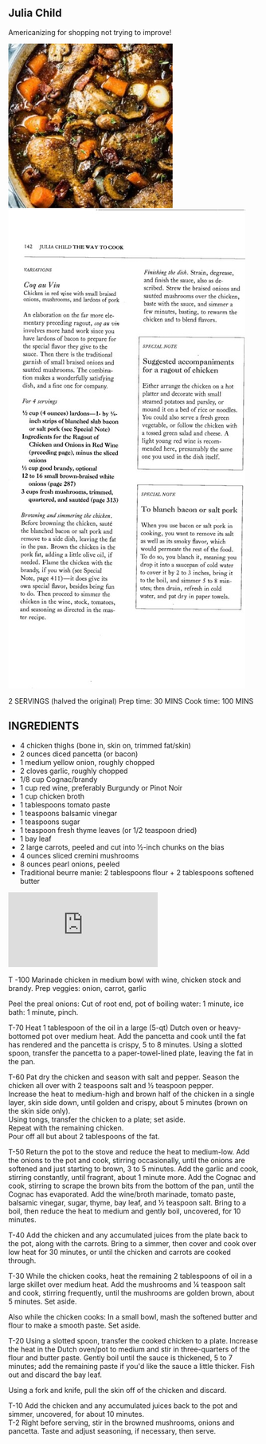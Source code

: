 ## Julia Child
Americanizing for shopping not trying to improve!

![](/images/Coq-au-Vin.jpg) ![Original Recipe](/images/julia.jpg)


2 SERVINGS (halved the original)
Prep time: 30 MINS
Cook time: 100 MINS

## INGREDIENTS
- 4 chicken thighs (bone in, skin on, trimmed fat/skin)
- 2 ounces diced pancetta (or bacon)
- 1 medium yellow onion, roughly chopped
- 2 cloves garlic, roughly chopped
- 1/8 cup Cognac/brandy
- 1 cup red wine, preferably Burgundy or Pinot Noir
- 1 cup chicken broth
- 1 tablespoons tomato paste
- 1 teaspoons balsamic vinegar
- 1 teaspoons sugar
- 1 teaspoon fresh thyme leaves (or 1/2 teaspoon dried)
- 1 bay leaf
- 2 large carrots, peeled and cut into ½-inch chunks on the bias
- 4 ounces sliced cremini mushrooms
- 8 ounces pearl onions, peeled
- Traditional beurre manie: 2 tablespoons flour + 2 tablespoons softened butter

![](https://www.onceuponachef.com/recipes/coq-au-vin.html)

T -100
Marinade chicken in medium bowl with wine, chicken stock and brandy.
Prep veggies: onion, carrot, garlic

Peel the preal onions: Cut of root end, pot of boiling water: 1 minute, ice bath: 1 minute, pinch.

T-70
Heat 1 tablespoon of the oil in a large (5-qt) Dutch oven or heavy-bottomed pot over medium heat. Add the pancetta and cook until the fat has rendered and the pancetta is crispy, 5 to 8 minutes. Using a slotted spoon, transfer the pancetta to a paper-towel-lined plate, leaving the fat in the pan.

T-60
Pat dry the chicken and season with salt and pepper.
Season the chicken all over with 2 teaspoons salt and ½ teaspoon pepper.  
Increase the heat to medium-high and brown half of the chicken in a single layer, skin side down, until golden and crispy, about 5 minutes (brown on the skin side only).  
Using tongs, transfer the chicken to a plate; set aside.  
Repeat with the remaining chicken.  
Pour off all but about 2 tablespoons of the fat.

T-50
Return the pot to the stove and reduce the heat to medium-low. Add the onions to the pot and cook, stirring occasionally, until the onions are softened and just starting to brown, 3 to 5 minutes. Add the garlic and cook, stirring constantly, until fragrant, about 1 minute more. Add the Cognac and cook, stirring to scrape the brown bits from the bottom of the pan, until the Cognac has evaporated. Add the wine/broth marinade, tomato paste, balsamic vinegar, sugar, thyme, bay leaf, and ½ teaspoon salt. Bring to a boil, then reduce the heat to medium and gently boil, uncovered, for 10 minutes.

T-40
Add the chicken and any accumulated juices from the plate back to the pot, along with the carrots. Bring to a simmer, then cover and cook over low heat for 30 minutes, or until the chicken and carrots are cooked through.  

T-30
While the chicken cooks, heat the remaining 2 tablespoons of oil in a large skillet over medium heat. Add the mushrooms and ¼ teaspoon salt and cook, stirring frequently, until the mushrooms are golden brown, about 5 minutes. Set aside.

Also while the chicken cooks: In a small bowl, mash the softened butter and flour to make a smooth paste. Set aside.  

T-20 
Using a slotted spoon, transfer the cooked chicken to a plate.
Increase the heat in the Dutch oven/pot to medium and stir in three-quarters of the flour and butter paste. Gently boil until the sauce is thickened, 5 to 7 minutes; add the remaining paste if you'd like the sauce a little thicker. Fish out and discard the bay leaf.
 
Using a fork and knife, pull the skin off of the chicken and discard.

T-10
Add the chicken and any accumulated juices back to the pot and simmer, uncovered, for about 10 minutes.   
T-2
Right before serving, stir in the browned mushrooms, onions and pancetta. Taste and adjust seasoning, if necessary, then serve.

